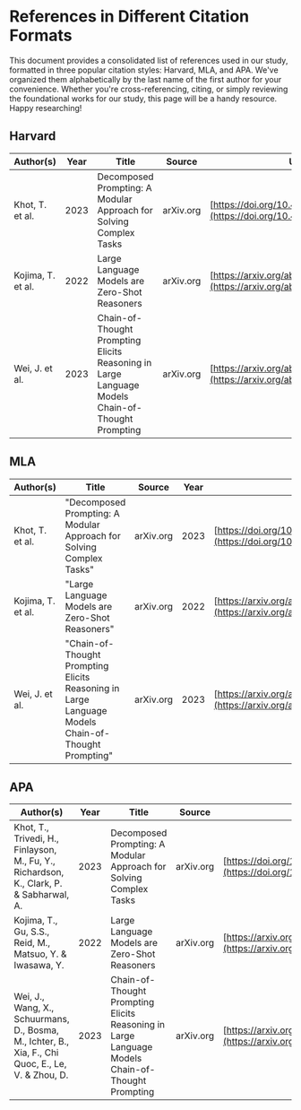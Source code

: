 # References in Different Citation Formats
This document provides a consolidated list of references used in our study, formatted in three popular citation styles: Harvard, MLA, and APA. We've organized them alphabetically by the last name of the first author for your convenience. 
Whether you're cross-referencing, citing, or simply reviewing the foundational works for our study, this page will be a handy resource. Happy researching!

## Harvard

| Author(s) | Year | Title | Source | URL/DOI |
|-----------|------|-------|--------|---------|
| Khot, T. et al. | 2023 | Decomposed Prompting: A Modular Approach for Solving Complex Tasks | arXiv.org | [https://doi.org/10.48550/arXiv.2210.02406](https://doi.org/10.48550/arXiv.2210.02406) |
| Kojima, T. et al. | 2022 | Large Language Models are Zero-Shot Reasoners | arXiv.org | [https://arxiv.org/abs/2205.11916](https://arxiv.org/abs/2205.11916) |
| Wei, J. et al. | 2023 | Chain-of-Thought Prompting Elicits Reasoning in Large Language Models Chain-of-Thought Prompting | arXiv.org | [https://arxiv.org/abs/2201.11903](https://arxiv.org/abs/2201.11903) |

## MLA

| Author(s) | Title | Source | Year | URL/DOI |
|-----------|-------|--------|------|---------|
| Khot, T. et al. | "Decomposed Prompting: A Modular Approach for Solving Complex Tasks" | arXiv.org | 2023 | [https://doi.org/10.48550/arXiv.2210.02406](https://doi.org/10.48550/arXiv.2210.02406) |
| Kojima, T. et al. | "Large Language Models are Zero-Shot Reasoners" | arXiv.org | 2022 | [https://arxiv.org/abs/2205.11916](https://arxiv.org/abs/2205.11916) |
| Wei, J. et al. | "Chain-of-Thought Prompting Elicits Reasoning in Large Language Models Chain-of-Thought Prompting" | arXiv.org | 2023 | [https://arxiv.org/abs/2201.11903](https://arxiv.org/abs/2201.11903) |

## APA

| Author(s) | Year | Title | Source | URL/DOI |
|-----------|------|-------|--------|---------|
| Khot, T., Trivedi, H., Finlayson, M., Fu, Y., Richardson, K., Clark, P. & Sabharwal, A. | 2023 | Decomposed Prompting: A Modular Approach for Solving Complex Tasks | arXiv.org | [https://doi.org/10.48550/arXiv.2210.02406](https://doi.org/10.48550/arXiv.2210.02406) |
| Kojima, T., Gu, S.S., Reid, M., Matsuo, Y. & Iwasawa, Y. | 2022 | Large Language Models are Zero-Shot Reasoners | arXiv.org | [https://arxiv.org/abs/2205.11916](https://arxiv.org/abs/2205.11916) |
| Wei, J., Wang, X., Schuurmans, D., Bosma, M., Ichter, B., Xia, F., Chi Quoc, E., Le, V. & Zhou, D. | 2023 | Chain-of-Thought Prompting Elicits Reasoning in Large Language Models Chain-of-Thought Prompting | arXiv.org | [https://arxiv.org/abs/2201.11903](https://arxiv.org/abs/2201.11903) |
